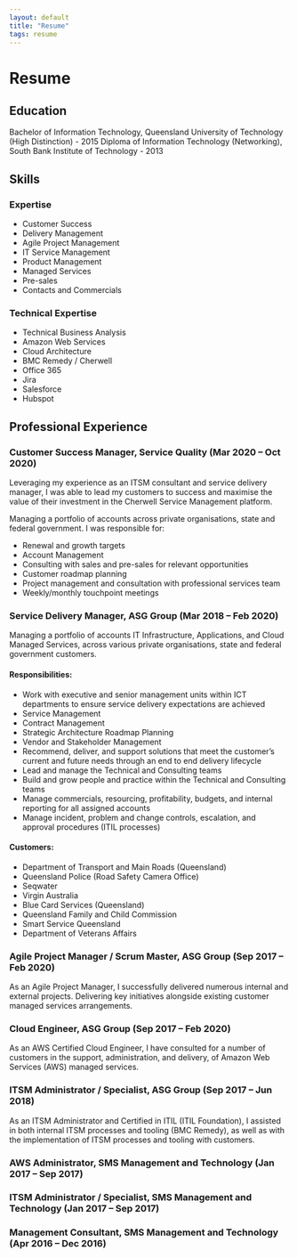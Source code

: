 ```yaml
---
layout: default
title: "Resume"
tags: resume
---
```


# Resume

## Education
Bachelor of Information Technology, Queensland University of Technology (High Distinction) - 2015
Diploma of Information Technology (Networking), South Bank Institute of Technology - 2013

## Skills
### **Expertise**
- Customer Success
- Delivery Management
- Agile Project Management
- IT Service Management
- Product Management
- Managed Services
- Pre-sales
- Contacts and Commercials

### **Technical Expertise**
- Technical Business Analysis
- Amazon Web Services
- Cloud Architecture
- BMC Remedy / Cherwell
- Office 365
- Jira
- Salesforce
- Hubspot

## Professional Experience
### **Customer Success Manager, Service Quality (Mar 2020 – Oct 2020)**

Leveraging my experience as an ITSM consultant and service delivery manager, I was able to lead my customers to success and maximise the value of their investment in the Cherwell Service Management platform.

Managing a portfolio of accounts across private organisations, state and federal government. I was responsible for:
- Renewal and growth targets
- Account Management
- Consulting with sales and pre-sales for relevant opportunities
- Customer roadmap planning
- Project management and consultation with professional services team
- Weekly/monthly touchpoint meetings

### **Service Delivery Manager, ASG Group (Mar 2018 – Feb 2020)**

Managing a portfolio of accounts IT Infrastructure, Applications, and Cloud Managed Services, across various private organisations, state and federal government customers.

#### **Responsibilities:**
- Work with executive and senior management units within ICT departments to ensure service delivery expectations are achieved
- Service Management
- Contract Management
- Strategic Architecture Roadmap Planning
- Vendor and Stakeholder Management
- Recommend, deliver, and support solutions that meet the customer’s current and future needs through an end to end delivery lifecycle
- Lead and manage the Technical and Consulting teams
- Build and grow people and practice within the Technical and Consulting teams
- Manage commercials, resourcing, profitability, budgets, and internal reporting for all assigned accounts
- Manage incident, problem and change controls, escalation, and approval procedures (ITIL processes)

#### **Customers:**
- Department of Transport and Main Roads (Queensland)
- Queensland Police (Road Safety Camera Office)
- Seqwater
- Virgin Australia
- Blue Card Services (Queensland)
- Queensland Family and Child Commission
- Smart Service Queensland
- Department of Veterans Affairs

### **Agile Project Manager / Scrum Master, ASG Group (Sep 2017 – Feb 2020)**

As an Agile Project Manager, I successfully delivered numerous internal and external projects. Delivering key initiatives alongside existing customer managed services arrangements.

### **Cloud Engineer, ASG Group (Sep 2017 – Feb 2020)**

As an AWS Certified Cloud Engineer, I have consulted for a number of customers in the support, administration, and delivery, of Amazon Web Services (AWS) managed services.

### **ITSM Administrator / Specialist, ASG Group (Sep 2017 – Jun 2018)**

As an ITSM Administrator and Certified in ITIL (ITIL Foundation), I assisted in both internal ITSM processes and tooling (BMC Remedy), as well as with the implementation of ITSM processes and tooling with customers.


### **AWS Administrator, SMS Management and Technology (Jan 2017 – Sep 2017)**


### **ITSM Administrator / Specialist, SMS Management and Technology (Jan 2017 – Sep 2017)**


### **Management Consultant, SMS Management and Technology (Apr 2016 – Dec 2016)**


